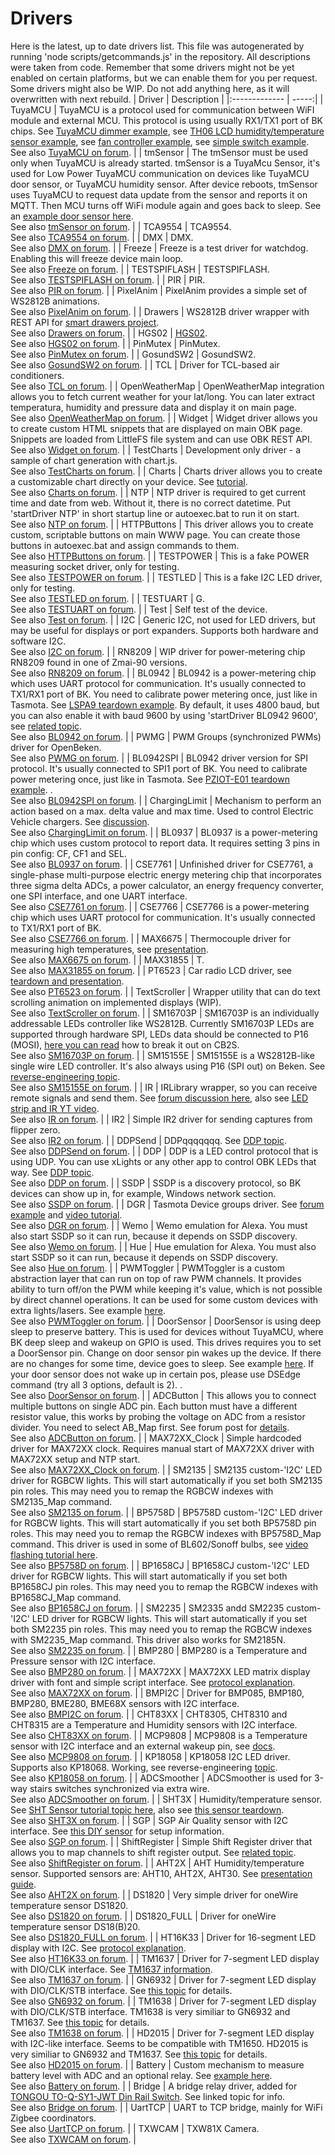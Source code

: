 # Drivers
Here is the latest, up to date drivers list.
This file was autogenerated by running 'node scripts/getcommands.js' in the repository.
All descriptions were taken from code.
Remember that some drivers might not be yet enabled on certain platforms,
but we can enable them for you per request. Some drivers might also be WIP.
Do not add anything here, as it will overwritten with next rebuild.
| Driver        | Description  |
|:------------- | -----:|
| TuyaMCU |  TuyaMCU is a protocol used for communication between WiFI module and external MCU. This protocol is using usually RX1/TX1 port of BK chips. See [TuyaMCU dimmer example](https://www.elektroda.com/rtvforum/topic3929151.html), see [TH06 LCD humidity/temperature sensor example](https://www.elektroda.com/rtvforum/topic3942730.html), see [fan controller example](https://www.elektroda.com/rtvforum/topic3908093.html), see [simple switch example](https://www.elektroda.com/rtvforum/topic3906443.html).<br/>See also [TuyaMCU on forum](https://www.elektroda.com/rtvforum/find.php?q=TuyaMCU). |
| tmSensor |  The tmSensor must be used only when TuyaMCU is already started. tmSensor is a TuyaMcu Sensor, it's used for Low Power TuyaMCU communication on devices like TuyaMCU door sensor, or TuyaMCU humidity sensor. After device reboots, tmSensor uses TuyaMCU to request data update from the sensor and reports it on MQTT. Then MCU turns off WiFi module again and goes back to sleep. See an [example door sensor here](https://www.elektroda.com/rtvforum/topic3914412.html).<br/>See also [tmSensor on forum](https://www.elektroda.com/rtvforum/find.php?q=tmSensor). |
| TCA9554 |  TCA9554.<br/>See also [TCA9554 on forum](https://www.elektroda.com/rtvforum/find.php?q=TCA9554). |
| DMX |  DMX.<br/>See also [DMX on forum](https://www.elektroda.com/rtvforum/find.php?q=DMX). |
| Freeze |  Freeze is a test driver for watchdog. Enabling this will freeze device main loop.<br/>See also [Freeze on forum](https://www.elektroda.com/rtvforum/find.php?q=Freeze). |
| TESTSPIFLASH |  TESTSPIFLASH.<br/>See also [TESTSPIFLASH on forum](https://www.elektroda.com/rtvforum/find.php?q=TESTSPIFLASH). |
| PIR |  PIR.<br/>See also [PIR on forum](https://www.elektroda.com/rtvforum/find.php?q=PIR). |
| PixelAnim |  PixelAnim provides a simple set of WS2812B animations.<br/>See also [PixelAnim on forum](https://www.elektroda.com/rtvforum/find.php?q=PixelAnim). |
| Drawers |  WS2812B driver wrapper with REST API for [smart drawers project](https://www.elektroda.com/rtvforum/topic4054134.html).<br/>See also [Drawers on forum](https://www.elektroda.com/rtvforum/find.php?q=Drawers). |
| HGS02 |  [HGS02](https://www.elektroda.com/rtvforum/viewtopic.php?p=21177061#21177061).<br/>See also [HGS02 on forum](https://www.elektroda.com/rtvforum/find.php?q=HGS02). |
| PinMutex |  PinMutex.<br/>See also [PinMutex on forum](https://www.elektroda.com/rtvforum/find.php?q=PinMutex). |
| GosundSW2 |  GosundSW2.<br/>See also [GosundSW2 on forum](https://www.elektroda.com/rtvforum/find.php?q=GosundSW2). |
| TCL |  Driver for TCL-based air conditioners.<br/>See also [TCL on forum](https://www.elektroda.com/rtvforum/find.php?q=TCL). |
| OpenWeatherMap |  OpenWeatherMap integration allows you to fetch current weather for your lat/long. You can later extract temperatura, humidity and pressure data and display it on main page.<br/>See also [OpenWeatherMap on forum](https://www.elektroda.com/rtvforum/find.php?q=OpenWeatherMap). |
| Widget |  Widget driver allows you to create custom HTML snippets that are displayed on main OBK page. Snippets are loaded from LittleFS file system and can use OBK REST API.<br/>See also [Widget on forum](https://www.elektroda.com/rtvforum/find.php?q=Widget). |
| TestCharts |  Development only driver - a sample of chart generation with chart.js.<br/>See also [TestCharts on forum](https://www.elektroda.com/rtvforum/find.php?q=TestCharts). |
| Charts |  Charts driver allows you to create a customizable chart directly on your device. See [tutorial](https://www.elektroda.com/rtvforum/topic4075289.html).<br/>See also [Charts on forum](https://www.elektroda.com/rtvforum/find.php?q=Charts). |
| NTP |  NTP driver is required to get current time and date from web. Without it, there is no correct datetime. Put 'startDriver NTP' in short startup line or autoexec.bat to run it on start.<br/>See also [NTP on forum](https://www.elektroda.com/rtvforum/find.php?q=NTP). |
| HTTPButtons |  This driver allows you to create custom, scriptable buttons on main WWW page. You can create those buttons in autoexec.bat and assign commands to them.<br/>See also [HTTPButtons on forum](https://www.elektroda.com/rtvforum/find.php?q=HTTPButtons). |
| TESTPOWER |  This is a fake POWER measuring socket driver, only for testing.<br/>See also [TESTPOWER on forum](https://www.elektroda.com/rtvforum/find.php?q=TESTPOWER). |
| TESTLED |  This is a fake I2C LED driver, only for testing.<br/>See also [TESTLED on forum](https://www.elektroda.com/rtvforum/find.php?q=TESTLED). |
| TESTUART |  G.<br/>See also [TESTUART on forum](https://www.elektroda.com/rtvforum/find.php?q=TESTUART). |
| Test |  Self test of the device.<br/>See also [Test on forum](https://www.elektroda.com/rtvforum/find.php?q=Test). |
| I2C |  Generic I2C, not used for LED drivers, but may be useful for displays or port expanders. Supports both hardware and software I2C.<br/>See also [I2C on forum](https://www.elektroda.com/rtvforum/find.php?q=I2C). |
| RN8209 |  WIP driver for power-metering chip RN8209 found in one of Zmai-90 versions.<br/>See also [RN8209 on forum](https://www.elektroda.com/rtvforum/find.php?q=RN8209). |
| BL0942 |  BL0942 is a power-metering chip which uses UART protocol for communication. It's usually connected to TX1/RX1 port of BK. You need to calibrate power metering once, just like in Tasmota. See [LSPA9 teardown example](https://www.elektroda.com/rtvforum/topic3887748.html). By default, it uses 4800 baud, but you can also enable it with baud 9600 by using 'startDriver BL0942 9600', see [related topic](https://www.elektroda.com/rtvforum/viewtopic.php?p=20957896#20957896).<br/>See also [BL0942 on forum](https://www.elektroda.com/rtvforum/find.php?q=BL0942). |
| PWMG |  PWM Groups (synchronized PWMs) driver for OpenBeken.<br/>See also [PWMG on forum](https://www.elektroda.com/rtvforum/find.php?q=PWMG). |
| BL0942SPI |  BL0942 driver version for SPI protocol. It's usually connected to SPI1 port of BK. You need to calibrate power metering once, just like in Tasmota. See [PZIOT-E01 teardown example](https://www.elektroda.com/rtvforum/topic3945667.html). .<br/>See also [BL0942SPI on forum](https://www.elektroda.com/rtvforum/find.php?q=BL0942SPI). |
| ChargingLimit |  Mechanism to perform an action based on a max. delta value and max time. Used to control Electric Vehicle chargers. See [discussion](https://github.com/openshwprojects/OpenBK7231T_App/issues/892).<br/>See also [ChargingLimit on forum](https://www.elektroda.com/rtvforum/find.php?q=ChargingLimit). |
| BL0937 |  BL0937 is a power-metering chip which uses custom protocol to report data. It requires setting 3 pins in pin config: CF, CF1 and SEL.<br/>See also [BL0937 on forum](https://www.elektroda.com/rtvforum/find.php?q=BL0937). |
| CSE7761 |  Unfinished driver for CSE7761, a single-phase multi-purpose electric energy metering chip that incorporates three sigma delta ADCs, a power calculator, an energy frequency converter, one SPI interface, and one UART interface.<br/>See also [CSE7761 on forum](https://www.elektroda.com/rtvforum/find.php?q=CSE7761). |
| CSE7766 |  CSE7766 is a power-metering chip which uses UART protocol for communication. It's usually connected to TX1/RX1 port of BK.<br/>See also [CSE7766 on forum](https://www.elektroda.com/rtvforum/find.php?q=CSE7766). |
| MAX6675 |  Thermocouple driver for measuring high temperatures, see [presentation](https://www.elektroda.com/rtvforum/topic4055231.html).<br/>See also [MAX6675 on forum](https://www.elektroda.com/rtvforum/find.php?q=MAX6675). |
| MAX31855 |  T.<br/>See also [MAX31855 on forum](https://www.elektroda.com/rtvforum/find.php?q=MAX31855). |
| PT6523 |  Car radio LCD driver, see [teardown and presentation](https://www.elektroda.com/rtvforum/topic3983111.html).<br/>See also [PT6523 on forum](https://www.elektroda.com/rtvforum/find.php?q=PT6523). |
| TextScroller |  Wrapper utility that can do text scrolling animation on implemented displays (WIP).<br/>See also [TextScroller on forum](https://www.elektroda.com/rtvforum/find.php?q=TextScroller). |
| SM16703P |  SM16703P is an individually addressable LEDs controller like WS2812B. Currently SM16703P LEDs are supported through hardware SPI, LEDs data should be connected to P16 (MOSI), [here you can read](https://www.elektroda.com/rtvforum/topic4005865.html) how to break it out on CB2S.<br/>See also [SM16703P on forum](https://www.elektroda.com/rtvforum/find.php?q=SM16703P). |
| SM15155E |  SM15155E is a WS2812B-like single wire LED controller. It's also always using P16 (SPI out) on Beken. See [reverse-engineering topic](https://www.elektroda.com/rtvforum/topic4060227.html).<br/>See also [SM15155E on forum](https://www.elektroda.com/rtvforum/find.php?q=SM15155E). |
| IR |  IRLibrary wrapper, so you can receive remote signals and send them. See [forum discussion here](https://www.elektroda.com/rtvforum/topic3920360.html), also see [LED strip and IR YT video](https://www.youtube.com/watch?v=KU0tDwtjfjw).<br/>See also [IR on forum](https://www.elektroda.com/rtvforum/find.php?q=IR). |
| IR2 |  Simple IR2 driver for sending captures from flipper zero.<br/>See also [IR2 on forum](https://www.elektroda.com/rtvforum/find.php?q=IR2). |
| DDPSend |  DDPqqqqqqq. See [DDP topic](https://www.elektroda.com/rtvforum/topic4040325.html).<br/>See also [DDPSend on forum](https://www.elektroda.com/rtvforum/find.php?q=DDPSend). |
| DDP |  DDP is a LED control protocol that is using UDP. You can use xLights or any other app to control OBK LEDs that way. See [DDP topic](https://www.elektroda.com/rtvforum/topic4040325.html).<br/>See also [DDP on forum](https://www.elektroda.com/rtvforum/find.php?q=DDP). |
| SSDP |  SSDP is a discovery protocol, so BK devices can show up in, for example, Windows network section.<br/>See also [SSDP on forum](https://www.elektroda.com/rtvforum/find.php?q=SSDP). |
| DGR |  Tasmota Device groups driver. See [forum example](https://www.elektroda.com/rtvforum/topic3925472.html) and [video tutorial](https://www.youtube.com/watch?v=e1xcq3OUR5M&ab_channel=Elektrodacom).<br/>See also [DGR on forum](https://www.elektroda.com/rtvforum/find.php?q=DGR). |
| Wemo |  Wemo emulation for Alexa. You must also start SSDP so it can run, because it depends on SSDP discovery.<br/>See also [Wemo on forum](https://www.elektroda.com/rtvforum/find.php?q=Wemo). |
| Hue |  Hue emulation for Alexa. You must also start SSDP so it can run, because it depends on SSDP discovery.<br/>See also [Hue on forum](https://www.elektroda.com/rtvforum/find.php?q=Hue). |
| PWMToggler |  PWMToggler is a custom abstraction layer that can run on top of raw PWM channels. It provides ability to turn off/on the PWM while keeping it's value, which is not possible by direct channel operations. It can be used for some custom devices with extra lights/lasers. See example [here](https://www.elektroda.com/rtvforum/topic3939064.html).<br/>See also [PWMToggler on forum](https://www.elektroda.com/rtvforum/find.php?q=PWMToggler). |
| DoorSensor |  DoorSensor is using deep sleep to preserve battery. This is used for devices without TuyaMCU, where BK deep sleep and wakeup on GPIO is used. This drives requires you to set a DoorSensor pin. Change on door sensor pin wakes up the device. If there are no changes for some time, device goes to sleep. See example [here](https://www.elektroda.com/rtvforum/topic3960149.html). If your door sensor does not wake up in certain pos, please use DSEdge command (try all 3 options, default is 2). .<br/>See also [DoorSensor on forum](https://www.elektroda.com/rtvforum/find.php?q=DoorSensor). |
| ADCButton |  This allows you to connect multiple buttons on single ADC pin. Each button must have a different resistor value, this works by probing the voltage on ADC from a resistor divider. You need to select AB_Map first. See forum post for [details](https://www.elektroda.com/rtvforum/viewtopic.php?p=20541973#20541973).<br/>See also [ADCButton on forum](https://www.elektroda.com/rtvforum/find.php?q=ADCButton). |
| MAX72XX_Clock |  Simple hardcoded driver for MAX72XX clock. Requires manual start of MAX72XX driver with MAX72XX setup and NTP start.<br/>See also [MAX72XX_Clock on forum](https://www.elektroda.com/rtvforum/find.php?q=MAX72XX_Clock). |
| SM2135 |  SM2135 custom-'I2C' LED driver for RGBCW lights. This will start automatically if you set both SM2135 pin roles. This may need you to remap the RGBCW indexes with SM2135_Map command.<br/>See also [SM2135 on forum](https://www.elektroda.com/rtvforum/find.php?q=SM2135). |
| BP5758D |  BP5758D custom-'I2C' LED driver for RGBCW lights. This will start automatically if you set both BP5758D pin roles. This may need you to remap the RGBCW indexes with BP5758D_Map command. This driver is used in some of BL602/Sonoff bulbs, see [video flashing tutorial here](https://www.youtube.com/watch?v=L6d42IMGhHw).<br/>See also [BP5758D on forum](https://www.elektroda.com/rtvforum/find.php?q=BP5758D). |
| BP1658CJ |  BP1658CJ custom-'I2C' LED driver for RGBCW lights. This will start automatically if you set both BP1658CJ pin roles. This may need you to remap the RGBCW indexes with BP1658CJ_Map command.<br/>See also [BP1658CJ on forum](https://www.elektroda.com/rtvforum/find.php?q=BP1658CJ). |
| SM2235 |  SM2335 andd SM2235 custom-'I2C' LED driver for RGBCW lights. This will start automatically if you set both SM2235 pin roles. This may need you to remap the RGBCW indexes with SM2235_Map command. This driver also works for SM2185N.<br/>See also [SM2235 on forum](https://www.elektroda.com/rtvforum/find.php?q=SM2235). |
| BMP280 |  BMP280 is a Temperature and Pressure sensor with I2C interface.<br/>See also [BMP280 on forum](https://www.elektroda.com/rtvforum/find.php?q=BMP280). |
| MAX72XX |  MAX72XX LED matrix display driver with font and simple script interface. See [protocol explanation](https://www.elektroda.pl/rtvforum/viewtopic.php?p=18040628#18040628).<br/>See also [MAX72XX on forum](https://www.elektroda.com/rtvforum/find.php?q=MAX72XX). |
| BMPI2C |  Driver for BMP085, BMP180, BMP280, BME280, BME68X sensors with I2C interface.<br/>See also [BMPI2C on forum](https://www.elektroda.com/rtvforum/find.php?q=BMPI2C). |
| CHT83XX |  CHT8305, CHT8310 and CHT8315 are a Temperature and Humidity sensors with I2C interface.<br/>See also [CHT83XX on forum](https://www.elektroda.com/rtvforum/find.php?q=CHT83XX). |
| MCP9808 |  MCP9808 is a Temperature sensor with I2C interface and an external wakeup pin, see [docs](https://www.elektroda.pl/rtvforum/topic3988466.html).<br/>See also [MCP9808 on forum](https://www.elektroda.com/rtvforum/find.php?q=MCP9808). |
| KP18058 |  KP18058 I2C LED driver. Supports also KP18068. Working, see reverse-engineering [topic](https://www.elektroda.pl/rtvforum/topic3991620.html).<br/>See also [KP18058 on forum](https://www.elektroda.com/rtvforum/find.php?q=KP18058). |
| ADCSmoother |  ADCSmoother is used for 3-way stairs switches synchronized via extra wire.<br/>See also [ADCSmoother on forum](https://www.elektroda.com/rtvforum/find.php?q=ADCSmoother). |
| SHT3X |  Humidity/temperature sensor. See [SHT Sensor tutorial topic here](https://www.elektroda.com/rtvforum/topic3958369.html), also see [this sensor teardown](https://www.elektroda.com/rtvforum/topic3945688.html).<br/>See also [SHT3X on forum](https://www.elektroda.com/rtvforum/find.php?q=SHT3X). |
| SGP |  SGP Air Quality sensor with I2C interface. See [this DIY sensor](https://www.elektroda.com/rtvforum/topic3967174.html) for setup information.<br/>See also [SGP on forum](https://www.elektroda.com/rtvforum/find.php?q=SGP). |
| ShiftRegister |  Simple Shift Register driver that allows you to map channels to shift register output. See [related topic](https://www.elektroda.com/rtvforum/viewtopic.php?p=20533505#20533505).<br/>See also [ShiftRegister on forum](https://www.elektroda.com/rtvforum/find.php?q=ShiftRegister). |
| AHT2X |  AHT Humidity/temperature sensor. Supported sensors are: AHT10, AHT2X, AHT30. See [presentation guide](https://www.elektroda.com/rtvforum/topic4052685.html).<br/>See also [AHT2X on forum](https://www.elektroda.com/rtvforum/find.php?q=AHT2X). |
| DS1820 |  Very simple driver for oneWire temperature sensor DS1820.<br/>See also [DS1820 on forum](https://www.elektroda.com/rtvforum/find.php?q=DS1820). |
| DS1820_FULL |  Driver for oneWire temperature sensor DS18(B)20.<br/>See also [DS1820_FULL on forum](https://www.elektroda.com/rtvforum/find.php?q=DS1820_FULL). |
| HT16K33 |  Driver for 16-segment LED display with I2C. See [protocol explanation](https://www.elektroda.pl/rtvforum/topic3984616.html).<br/>See also [HT16K33 on forum](https://www.elektroda.com/rtvforum/find.php?q=HT16K33). |
| TM1637 |  Driver for 7-segment LED display with DIO/CLK interface. See [TM1637 information](https://www.elektroda.com/rtvforum/viewtopic.php?p=20468593#20468593).<br/>See also [TM1637 on forum](https://www.elektroda.com/rtvforum/find.php?q=TM1637). |
| GN6932 |  Driver for 7-segment LED display with DIO/CLK/STB interface. See [this topic](https://www.elektroda.com/rtvforum/topic3971252.html) for details.<br/>See also [GN6932 on forum](https://www.elektroda.com/rtvforum/find.php?q=GN6932). |
| TM1638 |  Driver for 7-segment LED display with DIO/CLK/STB interface. TM1638 is very similiar to GN6932 and TM1637. See [this topic](https://www.elektroda.com/rtvforum/viewtopic.php?p=20553628#20553628) for details.<br/>See also [TM1638 on forum](https://www.elektroda.com/rtvforum/find.php?q=TM1638). |
| HD2015 |  Driver for 7-segment LED display with I2C-like interface. Seems to be compatible with TM1650. HD2015 is very similiar to GN6932 and TM1637. See [this topic](https://www.elektroda.com/rtvforum/topic4052946.html) for details.<br/>See also [HD2015 on forum](https://www.elektroda.com/rtvforum/find.php?q=HD2015). |
| Battery |  Custom mechanism to measure battery level with ADC and an optional relay. See [example here](https://www.elektroda.com/rtvforum/topic3959103.html).<br/>See also [Battery on forum](https://www.elektroda.com/rtvforum/find.php?q=Battery). |
| Bridge |  A bridge relay driver, added for [TONGOU TO-Q-SY1-JWT Din Rail Switch](https://www.elektroda.com/rtvforum/topic3934580.html). See linked topic for info.<br/>See also [Bridge on forum](https://www.elektroda.com/rtvforum/find.php?q=Bridge). |
| UartTCP |  UART to TCP bridge, mainly for WiFi Zigbee coordinators.<br/>See also [UartTCP on forum](https://www.elektroda.com/rtvforum/find.php?q=UartTCP). |
| TXWCAM |  TXW81X Camera.<br/>See also [TXWCAM on forum](https://www.elektroda.com/rtvforum/find.php?q=TXWCAM). |
